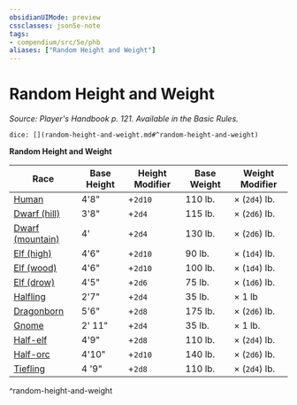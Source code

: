```yaml
---
obsidianUIMode: preview
cssclasses: json5e-note
tags:
- compendium/src/5e/phb
aliases: ["Random Height and Weight"]
---
```

# Random Height and Weight
*Source: Player's Handbook p. 121. Available in the Basic Rules.* 

`dice: [](random-height-and-weight.md#^random-height-and-weight)`

**Random Height and Weight**

| Race | Base Height | Height Modifier | Base Weight | Weight Modifier |
|------|-------------|-----------------|-------------|-----------------|
| [Human](/compendium/races/human.md) | 4'8" | +`2d10` | 110 lb. | × (`2d4`) lb. |
| [Dwarf (hill)](/compendium/races/dwarf-hill.md) | 3'8" | +`2d4` | 115 lb. | × (`2d6`) lb. |
| [Dwarf (mountain)](/compendium/races/dwarf-mountain.md) | 4' | +`2d4` | 130 lb. | × (`2d6`) lb. |
| [Elf (high)](/compendium/races/elf-high.md) | 4'6" | +`2d10` | 90 lb. | × (`1d4`) lb. |
| [Elf (wood)](/compendium/races/elf-wood.md) | 4'6" | +`2d10` | 100 lb. | × (`1d4`) lb. |
| [Elf (drow)](/compendium/races/elf-drow.md) | 4'5" | +`2d6` | 75 lb. | × (`1d6`) lb. |
| [Halfling](/compendium/races/halfling.md) | 2'7" | +`2d4` | 35 lb. | × 1 lb |
| [Dragonborn](/compendium/races/dragonborn.md) | 5'6" | +`2d8` | 175 lb. | × (`2d6`) lb. |
| [Gnome](/compendium/races/gnome.md) | 2' 11" | +`2d4` | 35 lb. | × 1 lb. |
| [Half-elf](/compendium/races/half-elf.md) | 4'9" | +`2d8` | 110 lb. | × (`2d4`) lb. |
| [Half-orc](/compendium/races/half-orc.md) | 4'10" | +`2d10` | 140 lb. | × (`2d6`) lb. |
| [Tiefling](/compendium/races/tiefling.md) | 4 '9" | +`2d8` | 110 lb. | × (`2d4`) lb. |
^random-height-and-weight